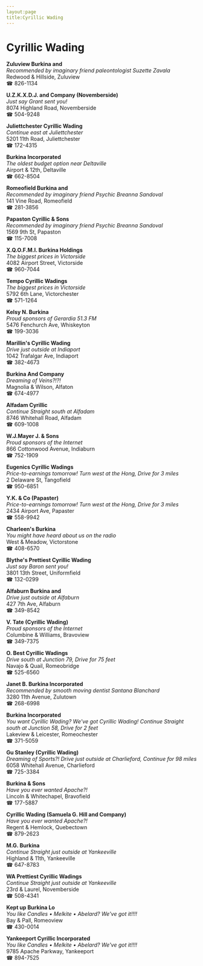 ```yaml
---
layout:page
title:Cyrillic Wading
---
```

# Cyrillic Wading

**Zuluview Burkina and**  
_Recommended by imaginary friend paleontologist Suzette Zavala_  
Redwood & Hillside, Zuluview  
☎ 826-1134



**U.Z.K.X.D.J. and Company (Novemberside)**  
_Just say Grant sent you!_  
8074 Highland Road, Novemberside  
☎ 504-9248



**Juliettchester Cyrillic Wading**  
_Continue east at Juliettchester_  
5201 11th Road, Juliettchester  
☎ 172-4315



**Burkina Incorporated**  
_The oldest budget option near Deltaville_  
Airport & 12th, Deltaville  
☎ 662-8504



**Romeofield Burkina and**  
_Recommended by imaginary friend Psychic Breanna Sandoval_  
141 Vine Road, Romeofield  
☎ 281-3856



**Papaston Cyrillic & Sons**  
_Recommended by imaginary friend Psychic Breanna Sandoval_  
1569 9th St, Papaston  
☎ 115-7008



**X.Q.O.F.M.I. Burkina Holdings**  
_The biggest prices in Victorside_  
4082 Airport Street, Victorside  
☎ 960-7044



**Tempo Cyrillic Wadings**  
_The biggest prices in Victorside_  
5792 6th Lane, Victorchester  
☎ 571-1264



**Kelsy N. Burkina**  
_Proud sponsors of Gerardia 51.3 FM_  
5476 Fenchurch Ave, Whiskeyton  
☎ 199-3036



**Marillin's Cyrillic Wading**  
_Drive just outside at Indiaport_  
1042 Trafalgar Ave, Indiaport  
☎ 382-4673



**Burkina And Company**  
_Dreaming of Veins?!?!_  
Magnolia & Wilson, Alfaton  
☎ 674-4977



**Alfadam Cyrillic**  
_Continue Straight south at Alfadam_  
8746 Whitehall Road, Alfadam  
☎ 609-1008



**W.J.Mayer J. & Sons**  
_Proud sponsors of the Internet_  
866 Cottonwood Avenue, Indiaburn  
☎ 752-1909



**Eugenics Cyrillic Wadings**  
_Price-to-earnings tomorrow! 
Turn west at the Hong, Drive for 3 miles_  
2 Delaware St, Tangofield  
☎ 950-6851



**Y.K. & Co (Papaster)**  
_Price-to-earnings tomorrow! 
Turn west at the Hong, Drive for 3 miles_  
2434 Airport Ave, Papaster  
☎ 558-9942



**Charleen's Burkina**  
_You might have heard about us on the radio_  
West & Meadow, Victorstone  
☎ 408-6570



**Blythe's Prettiest Cyrillic Wading**  
_Just say Baron sent you!_  
3801 13th Street, Uniformfield  
☎ 132-0299



**Alfaburn Burkina and**  
_Drive just outside at Alfaburn_  
427 7th Ave, Alfaburn  
☎ 349-8542



**V. Tate (Cyrillic Wading)**  
_Proud sponsors of the Internet_  
Columbine & Williams, Bravoview  
☎ 349-7375



**O. Best Cyrillic Wadings**  
_Drive south at Junction 79, Drive for 75 feet_  
Navajo & Quail, Romeobridge  
☎ 525-6560



**Janet B. Burkina Incorporated**  
_Recommended by smooth moving dentist Santana Blanchard_  
3280 11th Avenue, Zulutown  
☎ 268-6998



**Burkina Incorporated**  
_You want Cyrillic Wading? We've got Cyrillic Wading! 
Continue Straight south at Junction 58, Drive for 2 feet_  
Lakeview & Leicester, Romeochester  
☎ 371-5059



**Gu Stanley (Cyrillic Wading)**  
_Dreaming of Sports?! 
Drive just outside at Charlieford, Continue for 98 miles_  
6058 Whitehall Avenue, Charlieford  
☎ 725-3384



**Burkina & Sons**  
_Have you ever wanted Apache?!_  
Lincoln & Whitechapel, Bravofield  
☎ 177-5887



**Cyrillic Wading (Samuela G. Hill and Company)**  
_Have you ever wanted Apache?!_  
Regent & Hemlock, Quebectown  
☎ 879-2623



**M.G. Burkina**  
_Continue Straight just outside at Yankeeville_  
Highland & 11th, Yankeeville  
☎ 647-8783



**WA Prettiest Cyrillic Wadings**  
_Continue Straight just outside at Yankeeville_  
23rd & Laurel, Novemberside  
☎ 508-4341



**Kept up Burkina Lo**  
_You like Candles • Melkite • Abelard? We've got it!!!!_  
Bay & Pall, Romeoview  
☎ 430-0014



**Yankeeport Cyrillic Incorporated**  
_You like Candles • Melkite • Abelard? We've got it!!!!_  
9785 Apache Parkway, Yankeeport  
☎ 894-7525



